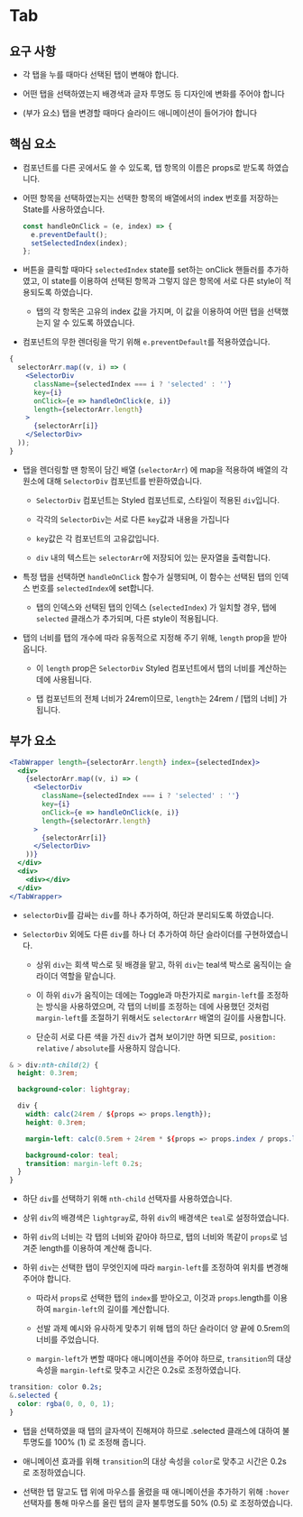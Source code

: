 # Tab

## 요구 사항

- 각 탭을 누를 때마다 선택된 탭이 변해야 합니다.

- 어떤 탭을 선택하였는지 배경색과 글자 투명도 등 디자인에 변화를 주어야 합니다

- (부가 요소) 탭을 변경할 때마다 슬라이드 애니메이션이 들어가야 합니다

## 핵심 요소

- 컴포넌트를 다른 곳에서도 쓸 수 있도록, 탭 항목의 이름은 props로 받도록 하였습니다.

- 어떤 항목을 선택하였는지는 선택한 항목의 배열에서의 index 번호를 저장하는 State를 사용하였습니다.

  ```jsx
  const handleOnClick = (e, index) => {
    e.preventDefault();
    setSelectedIndex(index);
  };
  ```

- 버튼을 클릭할 때마다 `selectedIndex` state를 set하는 onClick 핸들러를 추가하였고, 이 state를 이용하여 선택된 항목과 그렇지 않은 항목에 서로 다른 style이 적용되도록 하였습니다.

  - 탭의 각 항목은 고유의 index 값을 가지며, 이 값을 이용하여 어떤 탭을 선택했는지 알 수 있도록 하였습니다.

- 컴포넌트의 무한 렌더링을 막기 위해 `e.preventDefault`를 적용하였습니다.

```jsx
{
  selectorArr.map((v, i) => (
    <SelectorDiv
      className={selectedIndex === i ? 'selected' : ''}
      key={i}
      onClick={e => handleOnClick(e, i)}
      length={selectorArr.length}
    >
      {selectorArr[i]}
    </SelectorDiv>
  ));
}
```

- 탭을 렌더링할 땐 항목이 담긴 배열 (`selectorArr`) 에 map을 적용하여 배열의 각 원소에 대해 `SelectorDiv` 컴포넌트를 반환하였습니다.

  - `SelectorDiv` 컴포넌트는 Styled 컴포넌트로, 스타일이 적용된 `div`입니다.

  - 각각의 `SelectorDiv`는 서로 다른 `key`값과 내용을 가집니다

  - `key`값은 각 컴포넌트의 고유값입니다.

  - `div` 내의 텍스트는 `selectorArr`에 저장되어 있는 문자열을 출력합니다.

- 특정 탭을 선택하면 `handleOnClick` 함수가 실행되며, 이 함수는 선택된 탭의 인덱스 번호를 `selectedIndex`에 set합니다.

  - 탭의 인덱스와 선택된 탭의 인덱스 (`selectedIndex`) 가 일치할 경우, 탭에 `selected` 클래스가 추가되며, 다른 style이 적용됩니다.

- 탭의 너비를 탭의 개수에 따라 유동적으로 지정해 주기 위해, `length` prop을 받아옵니다.

  - 이 `length` prop은 `SelectorDiv` Styled 컴포넌트에서 탭의 너비를 계산하는 데에 사용됩니다.

  - 탭 컴포넌트의 전체 너비가 24rem이므로, `length`는 24rem / [탭의 너비] 가 됩니다.

## 부가 요소

```jsx
<TabWrapper length={selectorArr.length} index={selectedIndex}>
  <div>
    {selectorArr.map((v, i) => (
      <SelectorDiv
        className={selectedIndex === i ? 'selected' : ''}
        key={i}
        onClick={e => handleOnClick(e, i)}
        length={selectorArr.length}
      >
        {selectorArr[i]}
      </SelectorDiv>
    ))}
  </div>
  <div>
    <div></div>
  </div>
</TabWrapper>
```

- `selectorDiv`를 감싸는 `div`를 하나 추가하여, 하단과 분리되도록 하였습니다.

- `SelectorDiv` 외에도 다른 `div`를 하나 더 추가하여 하단 슬라이더를 구현하였습니다.

  - 상위 `div`는 회색 박스로 뒷 배경을 맡고, 하위 `div`는 teal색 박스로 움직이는 슬라이더 역할을 맡습니다.

  - 이 하위 `div`가 움직이는 데에는 Toggle과 마찬가지로 `margin-left`를 조정하는 방식을 사용하였으며, 각 탭의 너비를 조정하는 데에 사용했던 것처럼 `margin-left`를 조절하기 위해서도 `selectorArr` 배열의 길이를 사용합니다.

  - 단순히 서로 다른 색을 가진 `div`가 겹쳐 보이기만 하면 되므로, `position: relative` / `absolute`를 사용하지 않습니다.

```css
& > div:nth-child(2) {
  height: 0.3rem;

  background-color: lightgray;

  div {
    width: calc(24rem / ${props => props.length});
    height: 0.3rem;

    margin-left: calc(0.5rem + 24rem * ${props => props.index / props.length});

    background-color: teal;
    transition: margin-left 0.2s;
  }
}
```

- 하단 `div`를 선택하기 위해 `nth-child` 선택자를 사용하였습니다.

- 상위 `div`의 배경색은 `lightgray`로, 하위 `div`의 배경색은 `teal`로 설정하였습니다.

- 하위 `div`의 너비는 각 탭의 너비와 같아야 하므로, 탭의 너비와 똑같이 `props`로 넘겨준 length를 이용하여 계산해 줍니다.

- 하위 `div`는 선택한 탭이 무엇인지에 따라 `margin-left`를 조정하여 위치를 변경해 주어야 합니다.

  - 따라서 `props`로 선택한 탭의 `index`를 받아오고, 이것과 `props`.length를 이용하여 `margin-left`의 길이를 계산합니다.

  - 선발 과제 예시와 유사하게 맞추기 위해 탭의 하단 슬라이더 양 끝에 0.5rem의 너비를 주었습니다.

  - `margin-left`가 변할 때마다 애니메이션을 주어야 하므로, `transition`의 대상 속성을 `margin-left`로 맞추고 시간은 0.2s로 조정하였습니다.

```css
transition: color 0.2s;
&.selected {
  color: rgba(0, 0, 0, 1);
}
```

- 탭을 선택하였을 때 탭의 글자색이 진해져야 하므로 .selected 클래스에 대하여 불투명도를 100% (1) 로 조정해 줍니다.

- 애니메이션 효과를 위해 `transition`의 대상 속성을 `color`로 맞추고 시간은 0.2s로 조정하였습니다.

- 선택한 탭 말고도 탭 위에 마우스를 올렸을 때 애니메이션을 추가하기 위해 `:hover `선택자를 통해 마우스를 올린 탭의 글자 불투명도를 50% (0.5) 로 조정하였습니다.
